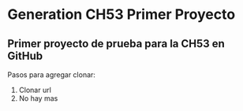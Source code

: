 # Generation CH53 Primer Proyecto

## Primer proyecto de prueba para la CH53 en GitHub
Pasos para agregar clonar:
1. Clonar url
2. No hay mas
